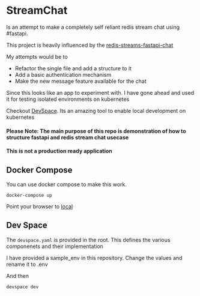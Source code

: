 # StreamChat 

Is an attempt to make a completely self reliant redis stream chat using #fastapi.

This project is heavily influenced by the [redis-streams-fastapi-chat](https://github.com/leonh/redis-streams-fastapi-chat)

My attempts would be to

* Refactor the single file and add a structure to it
* Add a basic authentication mechanism
* Make the new message feature available for the chat

Since this looks like an app to experiment with. I have gone ahead and used it for testing isolated environments on kubernetes

Checkout [DevSpace](https://devspace.sh). Its an amazing tool to enable local development on kubernetes

#### Please Note: The main purpose of this repo is demonstration of how to structure fastapi and redis stream chat usecase
#### This is not a production ready application

## Docker Compose

You can use docker compose to make this work.
```
docker-compose up
```
Point your browser to [local](http://127.0.0.1:8000/)


## Dev Space

The ```devspace.yaml``` is provided in the root.
This defines the various componenets and their implementation

I have provided a sample_env in this repository. Change the values and rename it to .env

And then

```
devspace dev
```
